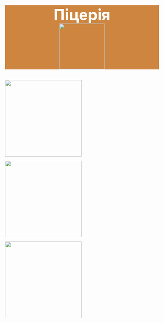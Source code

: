 <html>
         <h1 style="font-size:50px;color: white;background-color:peru; text-align:center">Піцерія<br/>
        <img src="https://upload.wikimedia.org/wikipedia/commons/d/d3/Supreme_pizza.jpg" height="150"/>
     </h1>
<p>
  <img src="https://pizza.od.ua/upload/iblock/aa3/aa340f05ab8ca7d8342e2e7ea2fb17b0.jpg" height="250"/>
</p>
<p>
  <img src="https://artpizza.com.ua/media/cache/f7/7a/f77aac0770b40cbeffa1934f8549ea1b.jpg" height="250"
  />
  </p>
  <p>
      <img src="https://unopizza.com.ua/image/cache/catalog/pizza/pizzanew/kalcone-500x500.jpg" height="250"/>
  </p>

</html>
